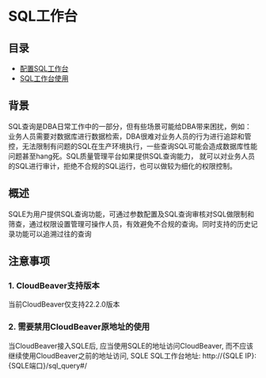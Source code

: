 # SQL工作台

## 目录

* [配置SQL工作台](./sql_query_config.md)
* [SQL工作台使用](./use_sql_query.md)

## 背景

SQL查询是DBA日常工作中的一部分，但有些场景可能给DBA带来困扰，例如：业务人员需要对数据库进行数据检索，DBA很难对业务人员的行为进行追踪和管控，无法限制有问题的SQL在生产环境执行，一些查询SQL可能会造成数据库性能问题甚至hang死。SQL质量管理平台如果提供SQL查询能力，
就可以对业务人员的SQL进行审计，拒绝不合规的SQL运行，也可以做较为细化的权限控制。

## 概述

SQLE为用户提供SQL查询功能，可通过参数配置及SQL查询审核对SQL做限制和筛查，通过权限设置管理可操作人员，有效避免不合规的查询。同时支持的历史记录功能可以追溯过往的查询

## 注意事项

### 1. CloudBeaver支持版本

当前CloudBeaver仅支持22.2.0版本

### 2. 需要禁用CloudBeaver原地址的使用

当CloudBeaver接入SQLE后, 应当使用SQLE的地址访问CloudBeaver, 而不应该继续使用CloudBeaver之前的地址访问, SQLE SQL工作台地址: http://{SQLE IP}:
{SQLE端口}/sql_query#/